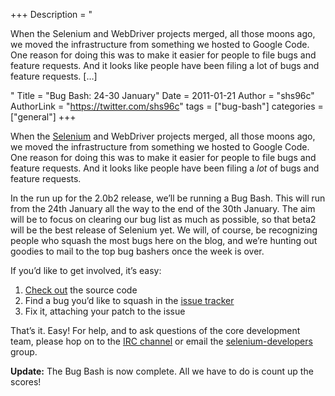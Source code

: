 +++
Description = "<p>When the Selenium and WebDriver projects merged, all those moons ago, we moved the infrastructure from something we hosted to Google Code. One reason for doing this was to make it easier for people to file bugs and feature requests. And it looks like people have been filing a lot of bugs and feature requests. […]</p>"
Title = "Bug Bash: 24-30 January"
Date = 2011-01-21
Author = "shs96c"
AuthorLink = "https://twitter.com/shs96c"
tags = ["bug-bash"]
categories = ["general"]
+++

<p>When the <a href="http://selenium.googlecode.com/">Selenium</a> and WebDriver projects merged, all those moons ago, we moved the infrastructure from something we hosted to Google Code. One reason for doing this was to make it easier for people to file bugs and feature requests. And it looks like people have been filing a <em>lot</em> of bugs and feature requests.</p>
<p>In the run up for the 2.0b2 release, we&#8217;ll be running a Bug Bash. This will run from the 24th January all the way to the end of the 30th January. The aim will be to focus on clearing our bug list as much as possible, so that beta2 will be the best release of Selenium yet. We will, of course, be recognizing people who squash the most bugs here on the blog, and we&#8217;re hunting out goodies to mail to the top bug bashers once the week is over.</p>
<p>If you&#8217;d like to get involved, it&#8217;s easy:</p>
<ol>
<li><a href="http://code.google.com/p/selenium/source/checkout">Check out</a> the source code</li>
<li>Find a bug you&#8217;d like to squash in the <a href="http://code.google.com/p/selenium/issues/list">issue tracker</a></li>
<li>Fix it, attaching your patch to the issue</li>
</ol>
<p>That&#8217;s it. Easy! For help, and to ask questions of the core development team, please hop on to the <a href="http://seleniumhq.org/support/">IRC channel</a> or email the <a href="http://groups.google.com/group/selenium-developers">selenium-developers</a> group.</p>
<p><strong>Update:</strong> The Bug Bash is now complete. All we have to do is count up the scores!</p>

